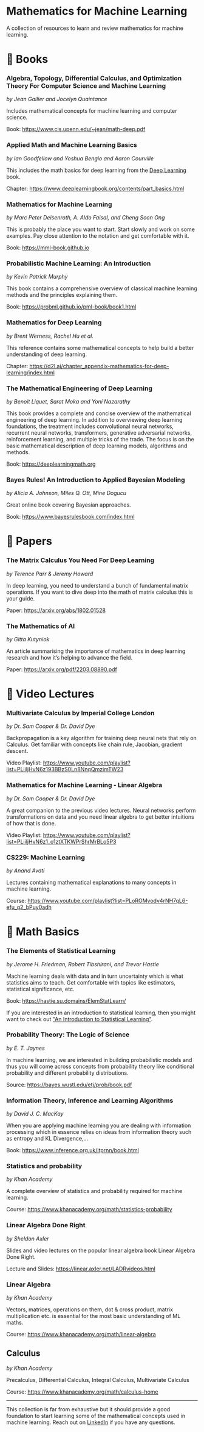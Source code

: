 # Mathematics for Machine Learning

A collection of resources to learn and review mathematics for machine learning.

# :book: Books

### Algebra, Topology, Differential Calculus, and Optimization Theory For Computer Science and Machine Learning
*by Jean Gallier and Jocelyn Quaintance*

Includes mathematical concepts for machine learning and computer science. 

Book: https://www.cis.upenn.edu/~jean/math-deep.pdf

### Applied Math and Machine Learning Basics
*by Ian Goodfellow and Yoshua Bengio and Aaron Courville*

This includes the math basics for deep learning from the [Deep Learning](https://www.deeplearningbook.org/) book. 

Chapter: https://www.deeplearningbook.org/contents/part_basics.html

### Mathematics for Machine Learning
*by Marc Peter Deisenroth, A. Aldo Faisal, and Cheng Soon Ong*

This is probably the place you want to start. Start slowly and work on some examples. Pay close attention to the notation and get comfortable with it.

Book: https://mml-book.github.io

### Probabilistic Machine Learning: An Introduction
*by Kevin Patrick Murphy*

This book contains a comprehensive overview of classical machine learning methods and the principles explaining them. 

Book: https://probml.github.io/pml-book/book1.html

### Mathematics for Deep Learning
*by Brent Werness, Rachel Hu et al.*

This reference contains some mathematical concepts to help build a better understanding of deep learning.

Chapter: https://d2l.ai/chapter_appendix-mathematics-for-deep-learning/index.html 

### The Mathematical Engineering of Deep Learning
*by Benoit Liquet, Sarat Moka and Yoni Nazarathy*

This book provides a complete and concise overview of the mathematical engineering of deep learning. In addition to overviewing deep learning foundations, the treatment includes convolutional neural networks, recurrent neural networks, transformers, generative adversarial networks, reinforcement learning, and multiple tricks of the trade. The focus is on the basic mathematical description of deep learning models, algorithms and methods.

Book: https://deeplearningmath.org

### Bayes Rules! An Introduction to Applied Bayesian Modeling
*by Alicia A. Johnson, Miles Q. Ott, Mine Dogucu*

Great online book covering Bayesian approaches. 

Book: https://www.bayesrulesbook.com/index.html

# 📄 Papers

### The Matrix Calculus You Need For Deep Learning
*by Terence Parr & Jeremy Howard*

In deep learning, you need to understand a bunch of fundamental matrix operations. If you want to dive deep into the math of matrix calculus this is your guide.

Paper: https://arxiv.org/abs/1802.01528

### The Mathematics of AI
*by Gitta Kutyniok*

An article summarising the importance of mathematics in deep learning research and how it’s helping to advance the field.

Paper: https://arxiv.org/pdf/2203.08890.pdf

# 🎥 Video Lectures

### Multivariate Calculus by Imperial College London
*by Dr. Sam Cooper & Dr. David Dye*

Backpropagation is a key algorithm for training deep neural nets that rely on Calculus. Get familiar with concepts like chain rule, Jacobian, gradient descent.

Video Playlist: https://www.youtube.com/playlist?list=PLiiljHvN6z193BBzS0Ln8NnqQmzimTW23

### Mathematics for Machine Learning - Linear Algebra
*by Dr. Sam Cooper & Dr. David Dye*

A great companion to the previous video lectures. Neural networks perform transformations on data and you need linear algebra to get better intuitions of how that is done.

Video Playlist: https://www.youtube.com/playlist?list=PLiiljHvN6z1_o1ztXTKWPrShrMrBLo5P3

### CS229: Machine Learning
*by Anand Avati*

Lectures containing mathematical explanations to many concepts in machine learning. 

Course: https://www.youtube.com/playlist?list=PLoROMvodv4rNH7qL6-efu_q2_bPuy0adh

# 🧮 Math Basics

### The Elements of Statistical Learning
*by Jerome H. Friedman, Robert Tibshirani, and Trevor Hastie*

Machine learning deals with data and in turn uncertainty which is what statistics aims to teach. Get comfortable with topics like estimators, statistical significance, etc.

Book: https://hastie.su.domains/ElemStatLearn/

If you are interested in an introduction to statistical learning, then you might want to check out ["An Introduction to Statistical Learning"](https://www.statlearning.com/).


### Probability Theory: The Logic of Science
*by E. T. Jaynes*

In machine learning, we are interested in building probabilistic models and thus you will come across concepts from probability theory like conditional probability and different probability distributions.

Source: https://bayes.wustl.edu/etj/prob/book.pdf

### Information Theory, Inference and Learning Algorithms
*by David J. C. MacKay*

When you are applying machine learning you are dealing with information processing which in essence relies on ideas from information theory such as entropy and KL Divergence,...

Book: https://www.inference.org.uk/itprnn/book.html

### Statistics and probability
*by Khan Academy*

A complete overview of statistics and probability required for machine learning.

Course: https://www.khanacademy.org/math/statistics-probability

### Linear Algebra Done Right
*by Sheldon Axler*

Slides and video lectures on the popular linear algebra book Linear Algebra Done Right. 

Lecture and Slides: https://linear.axler.net/LADRvideos.html

### Linear Algebra
*by Khan Academy*

Vectors, matrices, operations on them, dot & cross product, matrix multiplication etc. is essential for the most basic understanding of ML maths.

Course: https://www.khanacademy.org/math/linear-algebra

## Calculus
*by Khan Academy*

Precalculus, Differential Calculus, Integral Calculus, Multivariate Calculus

Course: https://www.khanacademy.org/math/calculus-home

---
This collection is far from exhaustive but it should provide a good foundation to start learning some of the mathematical concepts used in machine learning. Reach out on [LinkedIn](www.linkedin.com/in/khushibhadange) if you have any questions.
